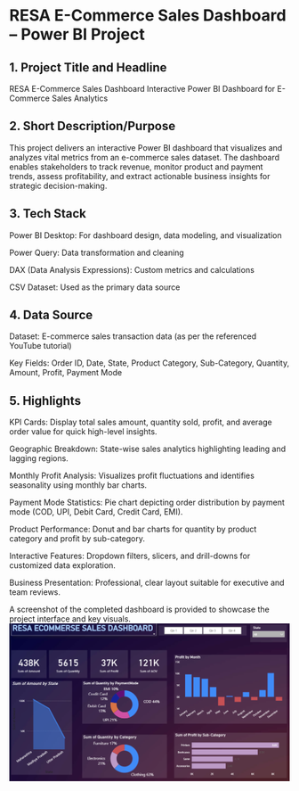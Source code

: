 # RESA E-Commerce Sales Dashboard – Power BI Project
## 1. Project Title and Headline
RESA E-Commerce Sales Dashboard
Interactive Power BI Dashboard for E-Commerce Sales Analytics

## 2. Short Description/Purpose
This project delivers an interactive Power BI dashboard that visualizes and analyzes vital metrics from an e-commerce sales dataset. The dashboard enables stakeholders to track revenue, monitor product and payment trends, assess profitability, and extract actionable business insights for strategic decision-making.

## 3. Tech Stack
Power BI Desktop: For dashboard design, data modeling, and visualization

Power Query: Data transformation and cleaning

DAX (Data Analysis Expressions): Custom metrics and calculations

CSV Dataset: Used as the primary data source

## 4. Data Source
Dataset: E-commerce sales transaction data (as per the referenced YouTube tutorial)

Key Fields: Order ID, Date, State, Product Category, Sub-Category, Quantity, Amount, Profit, Payment Mode

## 5. Highlights
KPI Cards: Display total sales amount, quantity sold, profit, and average order value for quick high-level insights.

Geographic Breakdown: State-wise sales analytics highlighting leading and lagging regions.

Monthly Profit Analysis: Visualizes profit fluctuations and identifies seasonality using monthly bar charts.

Payment Mode Statistics: Pie chart depicting order distribution by payment mode (COD, UPI, Debit Card, Credit Card, EMI).

Product Performance: Donut and bar charts for quantity by product category and profit by sub-category.

Interactive Features: Dropdown filters, slicers, and drill-downs for customized data exploration.

Business Presentation: Professional, clear layout suitable for executive and team reviews.

A screenshot of the completed dashboard is provided to showcase the project interface and key visuals.
![Dashboard Preview](https://github.com/RRoy1098/Sales-Dashboard/blob/main/Dashboard.png)
